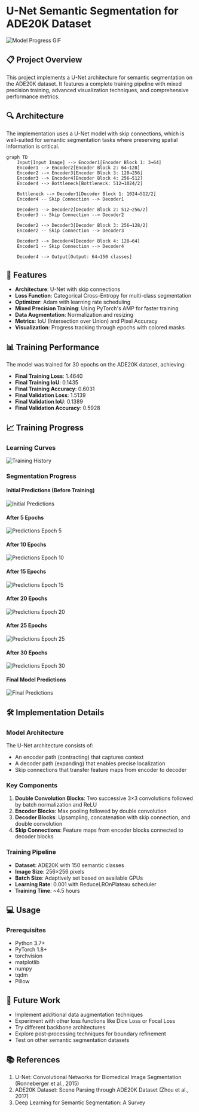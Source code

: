 # U-Net Semantic Segmentation for ADE20K Dataset

![Model Progress GIF](./images/model_progress.gif)

## 📋 Project Overview

This project implements a U-Net architecture for semantic segmentation on the ADE20K dataset. It features a complete training pipeline with mixed precision training, advanced visualization techniques, and comprehensive performance metrics.

## 🔍 Architecture

The implementation uses a U-Net model with skip connections, which is well-suited for semantic segmentation tasks where preserving spatial information is critical.

```mermaid
graph TD
    Input[Input Image] --> Encoder1[Encoder Block 1: 3→64]
    Encoder1 --> Encoder2[Encoder Block 2: 64→128]
    Encoder2 --> Encoder3[Encoder Block 3: 128→256]
    Encoder3 --> Encoder4[Encoder Block 4: 256→512]
    Encoder4 --> Bottleneck[Bottleneck: 512→1024/2]
    
    Bottleneck --> Decoder1[Decoder Block 1: 1024→512/2]
    Encoder4 -- Skip Connection --> Decoder1
    
    Decoder1 --> Decoder2[Decoder Block 2: 512→256/2]
    Encoder3 -- Skip Connection --> Decoder2
    
    Decoder2 --> Decoder3[Decoder Block 3: 256→128/2]
    Encoder2 -- Skip Connection --> Decoder3
    
    Decoder3 --> Decoder4[Decoder Block 4: 128→64]
    Encoder1 -- Skip Connection --> Decoder4
    
    Decoder4 --> Output[Output: 64→150 classes]
```

## 🚀 Features

- **Architecture**: U-Net with skip connections
- **Loss Function**: Categorical Cross-Entropy for multi-class segmentation
- **Optimizer**: Adam with learning rate scheduling
- **Mixed Precision Training**: Using PyTorch's AMP for faster training
- **Data Augmentation**: Normalization and resizing
- **Metrics**: IoU (Intersection over Union) and Pixel Accuracy
- **Visualization**: Progress tracking through epochs with colored masks

## 📊 Training Performance

The model was trained for 30 epochs on the ADE20K dataset, achieving:

- **Final Training Loss**: 1.4640
- **Final Training IoU**: 0.1435
- **Final Training Accuracy**: 0.6031
- **Final Validation Loss**: 1.5139
- **Final Validation IoU**: 0.1389
- **Final Validation Accuracy**: 0.5928

## 📈 Training Progress

### Learning Curves

![Training History](./images/training_history.png)

### Segmentation Progress

#### Initial Predictions (Before Training)
![Initial Predictions](./images/predictions_initial.png)

#### After 5 Epochs
![Predictions Epoch 5](./images/predictions_epoch_5.png)

#### After 10 Epochs
![Predictions Epoch 10](./images/predictions_epoch_10.png)

#### After 15 Epochs
![Predictions Epoch 15](./images/predictions_epoch_15.png)

#### After 20 Epochs
![Predictions Epoch 20](./images/predictions_epoch_20.png)

#### After 25 Epochs
![Predictions Epoch 25](./images/predictions_epoch_25.png)

#### After 30 Epochs
![Predictions Epoch 30](./images/predictions_epoch_30.png)

#### Final Model Predictions
![Final Predictions](./images/predictions_epoch_final.png)

## 🛠️ Implementation Details

### Model Architecture

The U-Net architecture consists of:
- An encoder path (contracting) that captures context
- A decoder path (expanding) that enables precise localization
- Skip connections that transfer feature maps from encoder to decoder

### Key Components

1. **Double Convolution Blocks**: Two successive 3×3 convolutions followed by batch normalization and ReLU
2. **Encoder Blocks**: Max pooling followed by double convolution
3. **Decoder Blocks**: Upsampling, concatenation with skip connection, and double convolution
4. **Skip Connections**: Feature maps from encoder blocks connected to decoder blocks

### Training Pipeline

- **Dataset**: ADE20K with 150 semantic classes
- **Image Size**: 256×256 pixels
- **Batch Size**: Adaptively set based on available GPUs
- **Learning Rate**: 0.001 with ReduceLROnPlateau scheduler
- **Training Time**: ~4.5 hours

## 💻 Usage

### Prerequisites

- Python 3.7+
- PyTorch 1.8+
- torchvision
- matplotlib
- numpy
- tqdm
- Pillow

## 🔮 Future Work

- Implement additional data augmentation techniques
- Experiment with other loss functions like Dice Loss or Focal Loss
- Try different backbone architectures
- Explore post-processing techniques for boundary refinement
- Test on other semantic segmentation datasets

## 📚 References

1. U-Net: Convolutional Networks for Biomedical Image Segmentation (Ronneberger et al., 2015)
2. ADE20K Dataset: Scene Parsing through ADE20K Dataset (Zhou et al., 2017)
3. Deep Learning for Semantic Segmentation: A Survey
